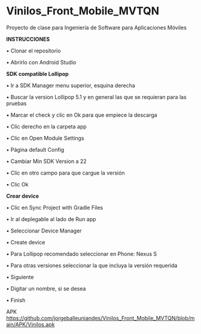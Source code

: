 # Vinilos_Front_Mobile_MVTQN
Proyecto de clase para Ingeniería de Software para Aplicaciones Móviles

**INSTRUCCIONES**

•	Clonar el repositorio

•	Abrirlo con Android Studio

**SDK compatible Lollipop**

•	Ir a SDK Manager menu superior, esquina derecha

•	Buscar la version Lollipop 5.1 y en general las que se requieran para las pruebas

•	Marcar el check y clic en Ok para que empiece la descarga

•	Clic derecho en la carpeta app

•	Clic en Open Module Settings

•	Página default Config

•	Cambiar Min SDK Version a 22

•	Clic en otro campo para que cargue la versión

•	Clic Ok

**Crear device**

•	Clic en Sync Project with Gradle Files

•	Ir al deplegable al lado de Run app

•	Seleccionar Device Manager

•	Create device

•	Para Lollipop recomendado seleccionar en Phone: Nexus S

•	Para otras versiones seleccionar la que incluya la versión requerida

•	Siguiente

•	Digitar un nombre, si se desea

•	Finish

APK
https://github.com/jorgeballeuniandes/Vinilos_Front_Mobile_MVTQN/blob/main/APK/Vinilos.apk

